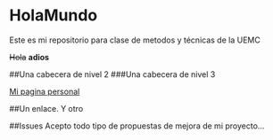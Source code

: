 # HolaMundo
Este es mi repositorio para clase de metodos y técnicas de la UEMC

~~Hola~~ __adios__

##Una cabecera de nivel 2 
###Una cabecera de nivel 3 

[Mi pagina personal](http://google.com)

##Un enlace. Y otro 

##Issues
Acepto todo tipo de propuestas de mejora de mi proyecto...